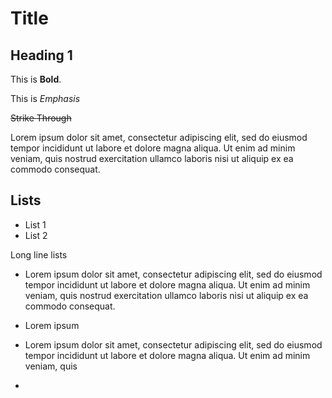 # Title

## Heading 1

This is **Bold**.

This is _Emphasis_

~~Strike Through~~

Lorem ipsum dolor sit amet, consectetur adipiscing elit, sed do eiusmod tempor incididunt ut labore et dolore magna aliqua. Ut enim ad minim veniam, quis nostrud exercitation ullamco laboris nisi ut aliquip ex ea commodo consequat.

## Lists

- List 1
- List 2

Long line lists

- Lorem ipsum dolor sit amet, consectetur adipiscing elit, sed do eiusmod tempor
  incididunt ut labore et dolore magna aliqua. Ut enim ad minim veniam, quis
  nostrud exercitation ullamco laboris nisi ut aliquip ex ea commodo consequat.
- Lorem ipsum
- Lorem ipsum dolor sit amet, consectetur adipiscing elit, sed do eiusmod tempor
  incididunt ut labore et dolore magna aliqua. Ut enim ad minim veniam, quis

-
